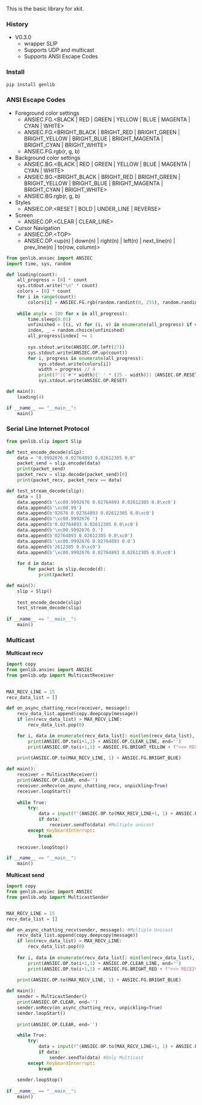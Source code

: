 This is the basic library for xkit.

### History
- V0.3.0
  - wrapper SLIP
  - Supports UDP and multicast
  - Supports ANSI Escape Codes 

### Install
```sh
pip install genlib
```

### ANSI Escape Codes
- Foreground color settings
  - ANSIEC.FG.\<BLACK | RED | GREEN | YELLOW | BLUE | MAGENTA | CYAN | WHITE>
  - ANSIEC.FG.\<BRIGHT_BLACK | BRIGHT_RED | BRIGHT_GREEN | BRIGHT_YELLOW | BRIGHT_BLUE | BRIGHT_MAGENTA | BRIGHT_CYAN | BRIGHT_WHITE>
  - ANSIEC.FG.rgb(r, g, b)
- Background color settings
  - ANSIEC.BG.\<BLACK | RED | GREEN | YELLOW | BLUE | MAGENTA | CYAN | WHITE>
  - ANSIEC.BG.\<BRIGHT_BLACK | BRIGHT_RED | BRIGHT_GREEN | BRIGHT_YELLOW | BRIGHT_BLUE | BRIGHT_MAGENTA | BRIGHT_CYAN | BRIGHT_WHITE>
  - ANSIEC.BG.rgb(r, g, b)
- Styles
  - ANSIEC.OP.\<RESET | BOLD | UNDER_LINE | REVERSE>
- Screen
  - ANSIEC.OP.\<CLEAR | CLEAR_LINE>
- Cursor Navigation
  - ANSIEC.OP.\<TOP>
  - ANSIEC.OP.\<up(n) | down(n) | right(n) | left(n) | next_line(n) | prev_line(n) | to(row, column)>

```python
from genlib.ansiec import ANSIEC
import time, sys, random

def loading(count):
    all_progress = [0] * count
    sys.stdout.write("\n" * count) 
    colors = [0] * count
    for i in range(count):
        colors[i] = ANSIEC.FG.rgb(random.randint(0, 255), random.randint(0, 255), random.randint(0, 255))
        
    while any(x < 100 for x in all_progress):
        time.sleep(0.01)
        unfinished = [(i, v) for (i, v) in enumerate(all_progress) if v < 100]
        index, _ = random.choice(unfinished)
        all_progress[index] += 1
        
        sys.stdout.write(ANSIEC.OP.left(27))
        sys.stdout.write(ANSIEC.OP.up(count))
        for i, progress in enumerate(all_progress): 
            sys.stdout.write(colors[i])
            width = progress // 4
            print(f"[{'#'* width}{' ' * (25 - width)}] {ANSIEC.OP.RESET}{width*4}%")
            sys.stdout.write(ANSIEC.OP.RESET)

def main():
    loading(4)

if __name__ == "__main__":
    main()    
```

### Serial Line Internet Protocol
```python
from genlib.slip import Slip

def test_encode_decode(slip):
    data = "0.9992676 0.02764893 0.02612305 0.0"
    packet_send = slip.encode(data)
    print(packet_send)
    packet_recv = slip.decode(packet_send)[0]
    print(packet_recv, packet_recv == data)

def test_stream_decode(slip):
    data = []
    data.append(b'\xc00.9992676 0.02764893 0.02612305 0.0\xc0')
    data.append(b'\xc00.99')
    data.append(b'92676 0.02764893 0.02612305 0.0\xc0')
    data.append(b'\xc00.9992676 ')
    data.append(b'0.02764893 0.02612305 0.0\xc0')
    data.append(b'\xc00.9992676 0.')
    data.append(b'02764893 0.02612305 0.0\xc0')
    data.append(b'\xc00.9992676 0.02764893 0.0')
    data.append(b'2612305 0.0\xc0')
    data.append(b'\xc00.9992676 0.02764893 0.02612305 0.0\xc0')
        
    for d in data:
        for packet in slip.decode(d):
            print(packet)

def main():
    slip = Slip()
    
    test_encode_decode(slip)
    test_stream_decode(slip)
    
if __name__ == "__main__":
    main()    
```

### Multicast

**Multicast recv**
```python
import copy
from genlib.ansiec import ANSIEC
from genlib.udp import MulticastReceiver
         

MAX_RECV_LINE = 15
recv_data_list = []

def on_async_chatting_recv(receiver, message):
    recv_data_list.append(copy.deepcopy(message))
    if len(recv_data_list) > MAX_RECV_LINE:
        recv_data_list.pop(0)

    for i, data in enumerate(recv_data_list[: min(len(recv_data_list), MAX_RECV_LINE)]):
        print(ANSIEC.OP.to(i+1,1) + ANSIEC.OP.CLEAR_LINE, end='')
        print(ANSIEC.OP.to(i+1,1) + ANSIEC.FG.BRIGHT_YELLOW + f">>> RECEIVE {data.remote}: {data.payload}")
    
    print(ANSIEC.OP.to(MAX_RECV_LINE, 1) + ANSIEC.FG.BRIGHT_BLUE)

def main():
    receiver = MulticastReceiver()
    print(ANSIEC.OP.CLEAR, end='')
    receiver.onRecv(on_async_chatting_recv, unpickling=True)
    receiver.loopStart()
    
    while True:
        try:
            data = input(f"{ANSIEC.OP.to(MAX_RECV_LINE+1, 1) + ANSIEC.FG.BRIGHT_BLUE + ANSIEC.OP.CLEAR_LINE}{receiver.remote}: ")
            if data:
                receiver.sendTo(data) #Multiple unicast
        except KeyboardInterrupt:
            break
    
    receiver.loopStop()

if __name__ == "__main__":
    main()
```

**Multicast send**
```python
import copy
from genlib.ansiec import ANSIEC
from genlib.udp import MulticastSender


MAX_RECV_LINE = 15
recv_data_list = []

def on_async_chatting_recv(sender, message): #Multiple Unicast
    recv_data_list.append(copy.deepcopy(message))
    if len(recv_data_list) > MAX_RECV_LINE:
        recv_data_list.pop(0)
    
    for i, data in enumerate(recv_data_list[: min(len(recv_data_list), MAX_RECV_LINE)]):
        print(ANSIEC.OP.to(i+1,1) + ANSIEC.OP.CLEAR_LINE, end='')
        print(ANSIEC.OP.to(i+1,1) + ANSIEC.FG.BRIGHT_RED + f">>> RECEIVE {data.remote}: {data.payload}")
    
    print(ANSIEC.OP.to(MAX_RECV_LINE, 1) + ANSIEC.FG.BRIGHT_BLUE)

def main():
    sender = MulticastSender() 
    print(ANSIEC.OP.CLEAR, end='')
    sender.onRecv(on_async_chatting_recv, unpickling=True)
    sender.loopStart()
    
    print(ANSIEC.OP.CLEAR, end='')

    while True:
        try:
            data = input(f"{ANSIEC.OP.to(MAX_RECV_LINE+1, 1) + ANSIEC.FG.BRIGHT_BLUE + ANSIEC.OP.CLEAR_LINE}{sender.group}: ")
            if data:
                sender.sendTo(data) #Only Multicast
        except KeyboardInterrupt:
            break
    
    sender.loopStop()
    
if __name__ == "__main__":
    main()
```
